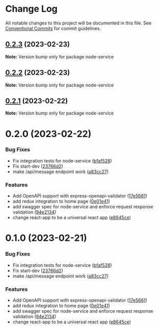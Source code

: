 # Change Log

All notable changes to this project will be documented in this file.
See [Conventional Commits](https://conventionalcommits.org) for commit guidelines.

## [0.2.3](https://github.com/dhruv-m-patel/node-react-monorepo/compare/node-service@0.2.2...node-service@0.2.3) (2023-02-23)

**Note:** Version bump only for package node-service

## [0.2.2](https://github.com/dhruv-m-patel/node-react-monorepo/compare/node-service@0.2.1...node-service@0.2.2) (2023-02-23)

**Note:** Version bump only for package node-service

## [0.2.1](https://github.com/dhruv-m-patel/node-react-monorepo/compare/node-service@0.2.0...node-service@0.2.1) (2023-02-22)

**Note:** Version bump only for package node-service

# 0.2.0 (2023-02-22)

### Bug Fixes

- Fix integration tests for node-service ([bfaf528](https://github.com/dhruv-m-patel/node-react-monorepo/commit/bfaf52883fc3054d7e2f7ca93a79671ee197d6c6))
- Fix start-dev ([23766d2](https://github.com/dhruv-m-patel/node-react-monorepo/commit/23766d2a79ea23e9d2cd3a16dd7204fc95628a66))
- make /api/message endpoint work ([a83cc27](https://github.com/dhruv-m-patel/node-react-monorepo/commit/a83cc2757c90e3a014c78c5825b39ff34a8c5120))

### Features

- Add OpenAPI support with express-openapi-validator ([17e5661](https://github.com/dhruv-m-patel/node-react-monorepo/commit/17e56618a00e87228cb1c7e7fae75249466bb3d8))
- add redux integration to home page ([0e01e41](https://github.com/dhruv-m-patel/node-react-monorepo/commit/0e01e41ef5b8b4d3f55e3fe805befd0ef0cfa796))
- add swagger spec for node-service and enforce request response validation ([94e2134](https://github.com/dhruv-m-patel/node-react-monorepo/commit/94e21347c4a8e1a4ee81e2d6c466a3c6a22fff7b))
- change react-app to be a universal react app ([e8645ce](https://github.com/dhruv-m-patel/node-react-monorepo/commit/e8645cea896dc249be5d37b62e2b27968945a0ce))

# 0.1.0 (2023-02-21)

### Bug Fixes

- Fix integration tests for node-service ([bfaf528](https://github.com/dhruv-m-patel/node-react-monorepo/commit/bfaf52883fc3054d7e2f7ca93a79671ee197d6c6))
- Fix start-dev ([23766d2](https://github.com/dhruv-m-patel/node-react-monorepo/commit/23766d2a79ea23e9d2cd3a16dd7204fc95628a66))
- make /api/message endpoint work ([a83cc27](https://github.com/dhruv-m-patel/node-react-monorepo/commit/a83cc2757c90e3a014c78c5825b39ff34a8c5120))

### Features

- Add OpenAPI support with express-openapi-validator ([17e5661](https://github.com/dhruv-m-patel/node-react-monorepo/commit/17e56618a00e87228cb1c7e7fae75249466bb3d8))
- add redux integration to home page ([0e01e41](https://github.com/dhruv-m-patel/node-react-monorepo/commit/0e01e41ef5b8b4d3f55e3fe805befd0ef0cfa796))
- add swagger spec for node-service and enforce request response validation ([94e2134](https://github.com/dhruv-m-patel/node-react-monorepo/commit/94e21347c4a8e1a4ee81e2d6c466a3c6a22fff7b))
- change react-app to be a universal react app ([e8645ce](https://github.com/dhruv-m-patel/node-react-monorepo/commit/e8645cea896dc249be5d37b62e2b27968945a0ce))
